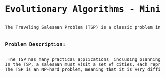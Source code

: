 <html5>
  <pre>
<h1>Evolutionary Algorithms - Mini Project</h1>
The Traveling Salesman Problem (TSP) is a classic problem in computer science and operations research. It involves finding the shortest possible route that visits a given set of cities and returns to the starting city.

<h3>Problem Description:</h3>
 The TSP has many practical applications, including planning delivery routes, scheduling service technicians, and designing telecommunications networks.
In the TSP, a salesman must visit a set of cities, each represented by a node in a graph. The salesman starts at one of the cities and must visit all the other cities exactly once before returning to the starting city. The goal is to find the shortest possible route that satisfies these constraints.
The TSP is an NP-hard problem, meaning that it is very difficult to solve exactly, especially for large sets of cities. As a result, a variety of heuristics and approximation algorithms have been developed to find near-optimal solutions to the TSP. These approaches often involve finding a suboptimal solution and then improving upon it until a satisfactory solution is found.

  </pre>
  </html5>
